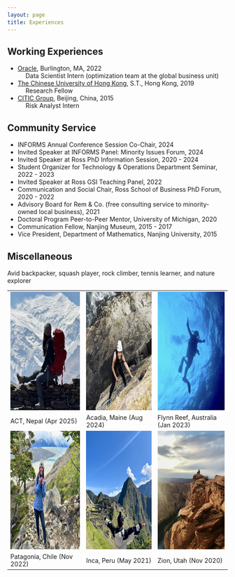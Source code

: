 ```yaml
---
layout: page
title: Experiences
---
```


## Working Experiences

- [Oracle](https://www.oracle.com/), Burlington, MA, 2022\
&emsp; Data Scientist Intern (optimization team at the global business unit)
- [The Chinese University of Hong Kong](https://www.cuhk.edu.hk/english/index.html), S.T., Hong Kong, 2019\
&emsp; Research Fellow
- [CITIC Group](https://www.citicbank.com/), Beijing, China, 2015\
&emsp; Risk Analyst Intern

## Community Service
- INFORMS Annual Conference Session Co-Chair, 2024
- Invited Speaker at INFORMS Panel: Minority Issues Forum, 2024
- Invited Speaker at Ross PhD Information Session, 2020 - 2024
- Student Organizer for Technology & Operations Department Seminar, 2022 - 2023
- Invited Speaker at Ross GSI Teaching Panel, 2022
- Communication and Social Chair, Ross School of Business PhD Forum, 2020 - 2022
- Advisory Board for Rem & Co. (free consulting service to minority-owned local business), 2021
- Doctoral Program Peer-to-Peer Mentor, University of Michigan, 2020
- Communication Fellow, Nanjing Museum, 2015 - 2017
- Vice President, Department of Mathematics, Nanjing University, 2015

## Miscellaneous
Avid backpacker, squash player, rock climber, tennis learner, and nature explorer

<table style="border:hidden;">
  <tr>
    <td><img src="/public/hike6.jpg" width=250 height=270></td>
    <td><img src="/public/hike2.jpg" width = 250 height=270></td>
    <td><img src="/public/hike5.jpg" width=250 height=270></td>
  </tr>
  <tr>
    <td> ACT, Nepal (Apr 2025)</td>
    <td> Acadia, Maine (Aug 2024) </td>
    <td> Flynn Reef, Australia (Jan 2023) </td>
  </tr>
  <tr>
    <td><img src="/public/hike1.jpeg" width=250 height=270></td>
    <td><img src="/public/hike0.jpg" width=250 height=270></td>
    <td><img src="/public/hike00.jpg" width=250 height=270></td>
  </tr>
  <tr>
    <td>Patagonia, Chile (Nov 2022)</td>
    <td>Inca, Peru (May 2021)</td>
    <td>Zion, Utah (Nov 2020)</td>

  </tr>
 </table>


